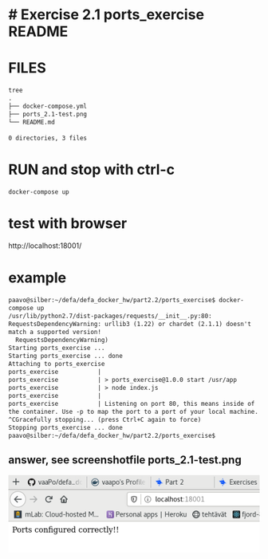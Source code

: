 # # Exercise 2.1 ports_exercise README

# FILES
```code
tree
.
├── docker-compose.yml
├── ports_2.1-test.png
└── README.md

0 directories, 3 files
```

# RUN and stop with ctrl-c
```code
docker-compose up
```
# test with browser
http://localhost:18001/

# example
```code
paavo@silber:~/defa/defa_docker_hw/part2.2/ports_exercise$ docker-compose up
/usr/lib/python2.7/dist-packages/requests/__init__.py:80: RequestsDependencyWarning: urllib3 (1.22) or chardet (2.1.1) doesn't match a supported version!
  RequestsDependencyWarning)
Starting ports_exercise ... 
Starting ports_exercise ... done
Attaching to ports_exercise
ports_exercise           | 
ports_exercise           | > ports_exercise@1.0.0 start /usr/app
ports_exercise           | > node index.js
ports_exercise           | 
ports_exercise           | Listening on port 80, this means inside of the container. Use -p to map the port to a port of your local machine.
^CGracefully stopping... (press Ctrl+C again to force)
Stopping ports_exercise ... done
paavo@silber:~/defa/defa_docker_hw/part2.2/ports_exercise$ 
```

## answer, see screenshotfile ports_2.1-test.png
![see screenshotfile](./ports_2.1-test.png?raw=true "ports_2.1-test.png")
